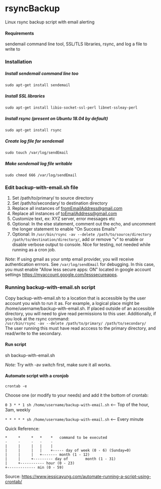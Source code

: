 # rsyncBackup
Linux rsync backup script with email alerting

#### Requirements
sendemail command line tool, SSL/TLS libraries, rsync, and log a file to write to

### Installation

##### Install sendemail command line too
`sudo apt-get install sendemail`
##### Install SSL libraries
`sudo apt-get install libio-socket-ssl-perl libnet-ssleay-perl`
##### Install rsync (present on Ubuntu 18.04 by default)
`sudo apt-get install rsync`
##### Create log file for sendemail
`sudo touch /var/log/sendEmail`
##### Make sendemail log file writable
`sudo chmod 666 /var/log/sendEmail`

### Edit backup-with-email.sh file
1. Set /path/to/primary/ to source directory
2. Set /path/to/secondary/ to destination directory
3. Replace all instances of fromEmailAddress@gmail.com
4. Replace all instances of toEmailAddress@gmail.com
5. Customize text, ex: XYZ server, error messages etc
6. Optional: In the else statement, comment out the echo, and uncomment the longer statement to enable "On Success Emails" 
7. Optional: In `/usr/bin/rsync -av --delete /path/to/source/directory /path/to/destination/directory/`, add or remove "v" to enable or disable verbose output to console. Nice for testing, not needed while running as a cron job.

*Note*: If using gmail as your smtp email provider, you will receive authentication errrors. See `/var/log/sendEmail` for debugging. In this case, you must enable "Allow less secure apps: ON" located in google account settings https://myaccount.google.com/lesssecureapps.

### Running backup-with-email.sh script
Copy backup-with-email.sh to a location that is accessible by the user account you wish to run it as. For example, a logical place might be /home/username/backup-with-email.sh. If placed outside of an accessible directory, you will need to give read permissions to this user. Additionally, if you look at the rsync command:  
`/usr/bin/rsync -av --delete /path/to/primary/ /path/to/secondary/`  
The user running this must have read acccess to the primary directory, and read/write to the secondary.

#### Run script
sh backup-with-email.sh

*Note:* Try with -av switch first, make sure it all works.

#### Automate script with a cronjob
`crontab -e`

Choose one (or modify to your needs) and add it the bottom of crontab:

`0 3 * * 1 sh /home/username/backup-with-email.sh` <-- Top of the hour, 3am, weekly

`* * * * * sh /home/username/backup-with-email.sh` <-- Every minute

Quick Reference:
```
*     *     *   *    *   command to be executed
-     -     -   -    -
|     |     |   |    |
|     |     |   |    +----- day of week (0 - 6) (Sunday=0)
|     |     |   +------- month (1 - 12)
|     |     +--------- day of        month (1 - 31)
|     +----------- hour (0 - 23)
+------------- min (0 - 59)
```
Source: https://www.jessicayung.com/automate-running-a-script-using-crontab/

